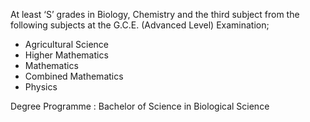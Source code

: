 At least ‘S’ grades in Biology, Chemistry and the third subject from the following subjects
at the G.C.E. (Advanced Level) Examination;
   - Agricultural Science
   - Higher Mathematics
   - Mathematics
   - Combined Mathematics
   - Physics

Degree Programme	 :	 Bachelor of Science in Biological Science